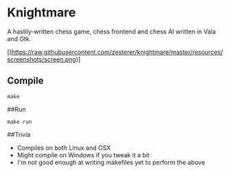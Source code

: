 # Knightmare

A hastily-written chess game, chess frontend and chess AI written in Vala and Gtk.

[(https://raw.githubusercontent.com/zesterer/knightmare/master/resources/screenshots/screen.png)]

## Compile

`make`

##Run

`make run`

##Trivia

- Compiles on both Linux and OSX
- Might compile on Windows if you tweak it a bit
- I'm not good enough at writing makefiles yet to perform the above
